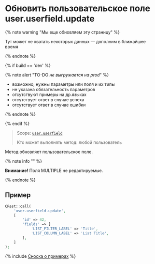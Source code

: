 # Обновить пользовательское поле user.userfield.update

{% note warning "Мы еще обновляем эту страницу" %}

Тут может не хватать некоторых данных — дополним в ближайшее время

{% endnote %}

{% if build == 'dev' %}

{% note alert "TO-DO _не выгружается на prod_" %}

- возможно, нужны параметры или поля и их типы
- не указана обязательность параметров
- отсутствуют примеры на др.языках
- отсутствует ответ в случае успеха
- отсутствует ответ в случае ошибки
 
{% endnote %}

{% endif %}

> Scope: [`user.userfield`](../../scopes/permissions.md)
>
> Кто может выполнять метод: любой пользователь

Метод обновляет пользовательское поле.

{% note info "" %}

**Внимание!** Поля MULTIPLE не редактируемые.

{% endnote %}

## Пример

```php
CRest::call(
    'user.userfield.update',
    [
        'id' => 42,
        'fields' => [
            'LIST_FILTER_LABEL' => 'Title',
            'LIST_COLUMN_LABEL' => 'List Title',
        ],
    ]
);
```
{% include [Сноска о примерах](../../../_includes/examples.md) %}
